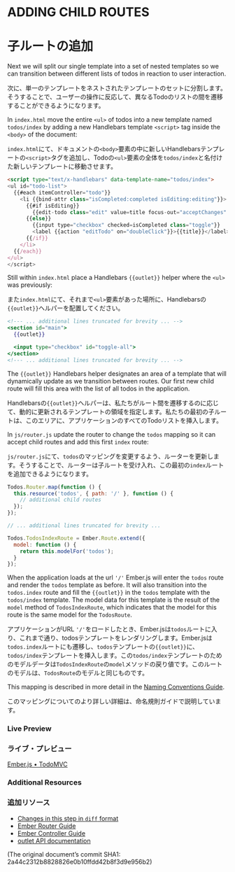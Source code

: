 # ADDING CHILD ROUTES
# 子ルートの追加

Next we will split our single template into a set of nested templates so we can transition between different lists of todos in reaction to user interaction.

次に、単一のテンプレートをネストされたテンプレートのセットに分割します。そうすることで、ユーザーの操作に反応して、異なるTodoのリストの間を遷移することができるようになります。

In `index.html` move the entire `<ul>` of todos into a new template named `todos/index` by adding a new Handlebars template `<script>` tag inside the `<body>` of the document:

`index.html`にて、ドキュメントの`<body>`要素の中に新しいHandlebarsテンプレートの`<script>`タグを追加し、Todoの`<ul>`要素の全体を`todos/index`と名付けた新しいテンプレートに移動させます。

```html
<script type="text/x-handlebars" data-template-name="todos/index">
<ul id="todo-list">
  {{#each itemController="todo"}}
    <li {{bind-attr class="isCompleted:completed isEditing:editing"}}>
      {{#if isEditing}}
        {{edit-todo class="edit" value=title focus-out="acceptChanges" insert-newline="acceptChanges"}}
      {{else}}
        {{input type="checkbox" checked=isCompleted class="toggle"}}
        <label {{action "editTodo" on="doubleClick"}}>{{title}}</label><button {{action "removeTodo"}} class="destroy"></button>
      {{/if}}
    </li>
  {{/each}}
</ul>
</script>
```

Still within `index.html` place a Handlebars `{{outlet}}` helper where the `<ul>` was previously:

また`index.html`にて、それまで`<ul>`要素があった場所に、Handlebarsの`{{outlet}}`ヘルパーを配置してください。

```handlebars
<!--- ... additional lines truncated for brevity ... -->
<section id="main">
  {{outlet}}

  <input type="checkbox" id="toggle-all">
</section>
<!--- ... additional lines truncated for brevity ... -->
```

The `{{outlet}}` Handlebars helper designates an area of a template that will dynamically update as we transition between routes. Our first new child route will fill this area with the list of all todos in the application.

Handlebarsの`{{outlet}}`ヘルパーは、私たちがルート間を遷移するのに応じて、動的に更新されるテンプレートの領域を指定します。私たちの最初の子ルートは、このエリアに、アプリケーションのすべてのTodoリストを挿入します。

In `js/router.js` update the router to change the `todos` mapping so it can accept child routes and add this first `index` route:

`js/router.js`にて、`todos`のマッピングを変更するよう、ルーターを更新します。そうすることで、ルーターは子ルートを受け入れ、この最初の`index`ルートを追加できるようになります。

```javascript
Todos.Router.map(function () {
  this.resource('todos', { path: '/' }, function () {
    // additional child routes
  });
});

// ... additional lines truncated for brevity ...

Todos.TodosIndexRoute = Ember.Route.extend({
  model: function () {
    return this.modelFor('todos');
  }
});
```

When the application loads at the url `'/'` Ember.js will enter the `todos` route and render the `todos` template as before. It will also transition into the `todos.index` route and fill the `{{outlet}}` in the `todos` template with the `todos/index` template.  The model data for this template is the result of the `model` method of `TodosIndexRoute`, which indicates that the 
model for this route is the same model for the `TodosRoute`.

アプリケーションがURL `'/'`をロードしたとき、Ember.jsは`todos`ルートに入り、これまで通り、todosテンプレートをレンダリングします。Ember.jsは`todos.index`ルートにも遷移し、`todos`テンプレートの`{{outlet}}`に、`todos/index`テンプレートを挿入します。この`todos/index`テンプレートのためのモデルデータは`TodosIndexRoute`の`model`メソッドの戻り値です。このルートのモデルは、`TodosRoute`のモデルと同じものです。

This mapping is described in more detail in the [Naming Conventions Guide](/guides/concepts/naming-conventions).

このマッピングについてのより詳しい詳細は、命名規則ガイドで説明しています。

### Live Preview
### ライブ・プレビュー
<a class="jsbin-embed" href="http://jsbin.com/oweNovo/1/embed?live">Ember.js • TodoMVC</a><script src="http://static.jsbin.com/js/embed.js"></script>

### Additional Resources
### 追加リソース

  * [Changes in this step in `diff` format](https://github.com/emberjs/quickstart-code-sample/commit/3bab8f1519ffc1ca2d5a12d1de35e4c764c91f05)
  * [Ember Router Guide](/guides/routing)
  * [Ember Controller Guide](/guides/controllers)
  * [outlet API documentation](/api/classes/Ember.Handlebars.helpers.html#method_outlet)

(The original document’s commit SHA1: 2a44c2312b8828826e0b10ffdd42b8f3d9e956b2)